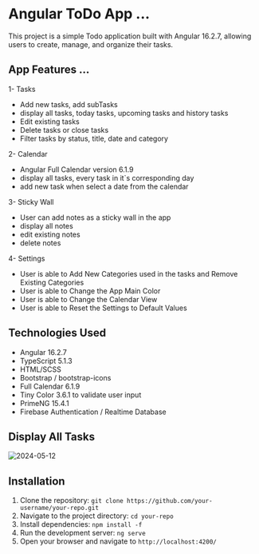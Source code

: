 # Angular ToDo App ...
This project is a simple Todo application built with Angular 16.2.7, allowing users to create, manage, and organize their tasks.

## App Features ... 
1- Tasks 
  - Add new tasks, add subTasks
  - display all tasks, today tasks, upcoming tasks and history tasks
  - Edit existing tasks
  - Delete tasks or close tasks
  - Filter tasks by status, title, date and category

2- Calendar
  - Angular Full Calendar version 6.1.9
  - display all tasks, every task in it`s corresponding day
  - add new task when select a date from the calendar

3- Sticky Wall
  - User can add notes as a sticky wall in the app
  - display all notes
  - edit existing notes
  - delete notes

4- Settings
  - User is able to Add New Categories used in the tasks and Remove Existing Categories
  - User is able to Change the App Main Color
  - User is able to Change the Calendar View
  - User is able to Reset the Settings to Default Values

## Technologies Used
- Angular 16.2.7
- TypeScript 5.1.3
- HTML/SCSS
- Bootstrap / bootstrap-icons
- Full Calendar 6.1.9
- Tiny Color 3.6.1 to validate user input
- PrimeNG 15.4.1
- Firebase Authentication / Realtime Database

##  Display All Tasks
![2024-05-12](https://github.com/Aya-Kassem/ToDo-Angular/assets/90005145/ac117372-d07c-442d-bbb9-6d3f0a3c558b)

## Installation
1. Clone the repository: `git clone https://github.com/your-username/your-repo.git`
2. Navigate to the project directory: `cd your-repo`
3. Install dependencies: `npm install -f`
4. Run the development server: `ng serve`
5. Open your browser and navigate to `http://localhost:4200/`



